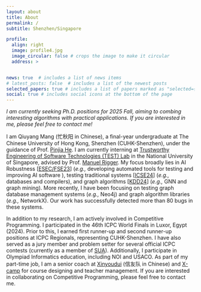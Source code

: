 ```yaml
---
layout: about
title: About
permalink: /
subtitle: Shenzhen/Singapore

profile:
  align: right
  image: profile4.jpg
  image_circular: false # crops the image to make it circular
  address: >


news: true  # includes a list of news items
# latest_posts: false  # includes a list of the newest posts
selected_papers: true # includes a list of papers marked as "selected={true}"
social: true # includes social icons at the bottom of the page
---
```


*I am currently seeking Ph.D. positions for 2025 Fall, aiming to combing interesting algorithms with practical applications. If you are interested in me, please feel free to contact me!*

I am Qiuyang Mang (忙秋阳 in Chinese), a final-year undergraduate at The Chinese University of Hong Kong, Shenzhen (CUHK-Shenzhen), under the guidance of Prof. [Pinjia He](https://pinjiahe.github.io/). I am currently interning at [Trustworthy Engineering of Software Technologies (TEST) Lab](https://nus-test.github.io/) in the National University of Singapore, advised by Prof. [Manuel Rigger](https://www.manuelrigger.at/). My focus broadly lies in AI Robustness [[ESEC/FSE23](https://arxiv.org/pdf/2308.07937)] (*e.g.,* developing automated tools for testing and improving AI software ),  testing traditional systems [[ICSE24](https://joyemang33.github.io/assets/pdf/GRev.pdf)] (*e.g.,* databases and compilers), and graph algorithms [[KDD24](https://arxiv.org/pdf/2402.05006)] (*e.g.,* GNN and graph mining). More recently, I have been focusing on testing graph database management systems (*e.g.,* Neo4j) and graph algorithm libraries (*e.g.,* NetworkX). Our work has successfully detected more than 80 bugs in these systems. 

In addition to my research, I am actively involved in Competitive Programming. I participated in the 46th ICPC World Finals in Luxor, Egypt (2024). Prior to this, I earned first runner-up and second runner-up positions at ICPC Regionals, representing CUHK-Shenzhen. I have also served as a jury member and problem setter for several official ICPC contests (currently as a member of [SUA](https://sua.ac/)). Additionally, I participate in Olympiad Informatics education, including NOI and USACO. As part of my part-time job, I am a senior coach at [Xinyoudui](https://www.xinyoudui.com/) (信友队 in Chinese) and [X-camp](https://x-camp.academy/) for course designing and teacher management. If you are interested in collaborating on Competitive Programming, please feel free to contact me.





